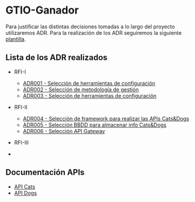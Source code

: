 # GTIO-Ganador

Para justificar las distintas decisiones tomadas a lo largo del proyecto utilizaremos ADR. Para la realización de los ADR seguiremos la siguiente [plantilla](ADR/ADRXX-plantilla_ejemplo.md).

## Lista de los ADR realizados

* RFI-I 

  * [ADR001 - Selección de herramientas de configuración](ADR/ADR01_Herramienta_gestion_configuracion.md)
  * [ADR002 - Selección de metodología de gestión](ADR/ADR02_Metodologia_gestion.md) 
  * [ADR003 - Selección de herramientas de configuración](ADR/ADR03_Herramienta_gestion_proyecto.md)

* RFI-II

  * [ADR004 - Selección de framework para realizar las APIs Cats&Dogs](ADR/ADR04_Story3_API_Framework.md)
  * [ADR005 - Selección BBDD para almacenar info Cats&Dogs](ADR/ADR05_Seleccion_BBDD.md) 
  * [ADR006 - Selección API Gateway](ADR/ADR06_Selección_API_Gateway.md) 

* RFI-III
* 

## Documentación APIs

* [API Cats](Cats-Dogs/Cats/API_Docs/Documentation.md)
* [API Dogs](Cats-Dogs/Dogs/API_Docs/Documentation.md)
